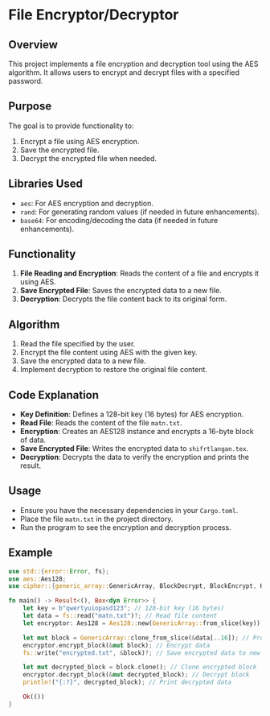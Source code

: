 # File Encryptor/Decryptor

## Overview

This project implements a file encryption and decryption tool using the AES algorithm. It allows users to encrypt and decrypt files with a specified password.

## Purpose

The goal is to provide functionality to:
1. Encrypt a file using AES encryption.
2. Save the encrypted file.
3. Decrypt the encrypted file when needed.

## Libraries Used

- `aes`: For AES encryption and decryption.
- `rand`: For generating random values (if needed in future enhancements).
- `base64`: For encoding/decoding the data (if needed in future enhancements).

## Functionality

1. **File Reading and Encryption**: Reads the content of a file and encrypts it using AES.
2. **Save Encrypted File**: Saves the encrypted data to a new file.
3. **Decryption**: Decrypts the file content back to its original form.

## Algorithm

1. Read the file specified by the user.
2. Encrypt the file content using AES with the given key.
3. Save the encrypted data to a new file.
4. Implement decryption to restore the original file content.

## Code Explanation

- **Key Definition**: Defines a 128-bit key (16 bytes) for AES encryption.
- **Read File**: Reads the content of the file `matn.txt`.
- **Encryption**: Creates an AES128 instance and encrypts a 16-byte block of data.
- **Save Encrypted File**: Writes the encrypted data to `shifrtlangan.tex`.
- **Decryption**: Decrypts the data to verify the encryption and prints the result.

## Usage

- Ensure you have the necessary dependencies in your `Cargo.toml`.
- Place the file `matn.txt` in the project directory.
- Run the program to see the encryption and decryption process.

## Example

```rust
use std::{error::Error, fs};
use aes::Aes128;
use cipher::{generic_array::GenericArray, BlockDecrypt, BlockEncrypt, KeyInit};

fn main() -> Result<(), Box<dyn Error>> {
    let key = b"qwertyuiopasd123"; // 128-bit key (16 bytes)
    let data = fs::read("matn.txt")?; // Read file content
    let encryptor: Aes128 = Aes128::new(GenericArray::from_slice(key)); // Create encryption object

    let mut block = GenericArray::clone_from_slice(&data[..16]); // Process 16 bytes at a time
    encryptor.encrypt_block(&mut block); // Encrypt data
    fs::write("encrypted.txt", &block)?; // Save encrypted data to new file

    let mut decrypted_block = block.clone(); // Clone encrypted block
    encryptor.decrypt_block(&mut decrypted_block); // Decrypt block
    println!("{:?}", decrypted_block); // Print decrypted data

    Ok(())
}
